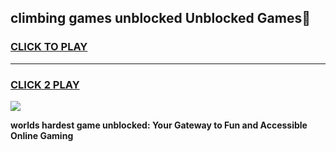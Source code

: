 
## climbing games unblocked Unblocked Games👋
<h3>
<a href="https://premium.freeplayer.one?title=climbing_games_unblocked&ref=16F">CLICK TO PLAY</a></h3>
<hr>

<h3>
<a href="https://premium.freeplayer.one?title=climbing_games_unblocked&ref=16F">CLICK 2 PLAY</a>
  
</h3>

<a href="https://premium.freeplayer.one?title=climbing_games_unblocked&ref=16F/"><img src="https://clearcache.store/games.png"></a>


**worlds hardest game unblocked: Your Gateway to Fun and Accessible Online Gaming**
